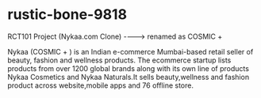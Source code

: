 # rustic-bone-9818
RCT101 Project (Nykaa.com Clone)  ---->  renamed as COSMIC + 


Nykaa (COSMIC + ) is an Indian e-commerce Mumbai-based retail seller of beauty, fashion and wellness products. The ecommerce startup lists products from over 1200 global brands along with its own line of products Nykaa Cosmetics and Nykaa Naturals.It sells beauty,wellness and fashion product across website,mobile apps and 76 offline store.


